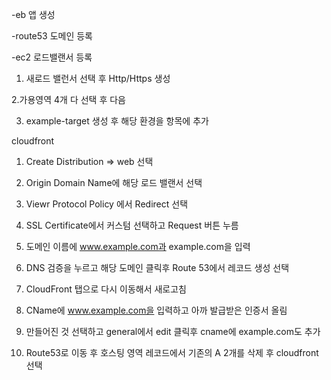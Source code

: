 
-eb 앱 생성


-route53 도메인 등록



-ec2 로드밸랜서 등록

1. 새로드 밸런서 선택 후 Http/Https 생성

2.가용영역 4개 다 선택 후 다음

3. example-target 생성 후 해당 환경을 항목에 추가


cloudfront

1. Create Distribution => web 선택

2. Origin Domain Name에 해당 로드 밸랜서 선택

3. Viewr Protocol Policy 에서 Redirect 선택

4. SSL Certificate에서 커스텀 선택하고 Request 버튼 누름

5. 도메인 이름에 www.example.com과 example.com을 입력

6. DNS 검증을 누르고 해당 도메인 클릭후 Route 53에서 레코드 생성 선택 

7. CloudFront 탭으로 다시 이동해서 새로고침

8. CName에 www.example.com을 입력하고 아까 발급받은 인증서 올림

9. 만들어진 것 선택하고 general에서 edit 클릭후 cname에 example.com도 추가

10. Route53로 이동 후 호스팅 영역 레코드에서 기존의 A 2개를 삭제 후 cloudfront 선택